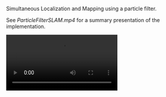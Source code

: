 Simultaneous Localization and Mapping using a particle filter.

See *ParticleFilterSLAM.mp4* for a summary presentation of the implementation.

![](ParticleFilterSLAM.mp4)
